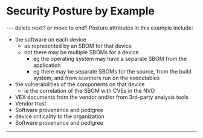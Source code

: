 # Security Posture by Example


--- delete next? or move to end?
Posture attributes in this example include:
- the software on each device
   + as represented by an SBOM for that device
   + not there may be multiple SBOMs for a device
      - eg the operating system may have a separate SBOM from the application
      - eg there may be separate SBOMs for the source, from the build system, and from scanners run on the executables
- the vulnerabilities of the components on that device
   + ie the correlation of the SBOM with CVEs in the NVD
- VEX documents from the vendor and/or from 3rd-party analysis tools
- Vendor trust
- Software provenance and pedigree
- device criticality to the organization
- Software provenance and pedigree
---

